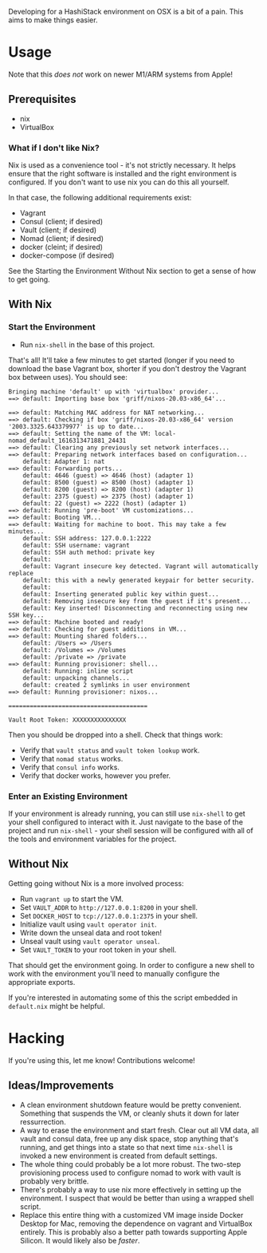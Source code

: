 Developing for a HashiStack environment on OSX is a bit of a pain. This aims to
make things easier.

# Usage
Note that this _does not_ work on newer M1/ARM systems from Apple!

## Prerequisites
 - nix
 - VirtualBox

### What if I don't like Nix?
Nix is used as a convenience tool - it's not strictly necessary. It helps ensure
that the right software is installed and the right environment is configured. If
you don't want to use nix you can do this all yourself.

In that case, the following additional requirements exist:
 - Vagrant
 - Consul (client; if desired)
 - Vault (client; if desired)
 - Nomad (client; if desired)
 - docker (cleint; if desired)
 - docker-compose (if desired)

See the Starting the Environment Without Nix section to get a sense of how to
get going.

## With Nix
### Start the Environment
 - Run `nix-shell` in the base of this project.

That's all! It'll take a few minutes to get started (longer if you need to
download the base Vagrant box, shorter if you don't destroy the Vagrant box
between uses). You should see:

```
Bringing machine 'default' up with 'virtualbox' provider...
==> default: Importing base box 'griff/nixos-20.03-x86_64'...

==> default: Matching MAC address for NAT networking...
==> default: Checking if box 'griff/nixos-20.03-x86_64' version '2003.3325.643379977' is up to date...
==> default: Setting the name of the VM: local-nomad_default_1616313471881_24431
==> default: Clearing any previously set network interfaces...
==> default: Preparing network interfaces based on configuration...
    default: Adapter 1: nat
==> default: Forwarding ports...
    default: 4646 (guest) => 4646 (host) (adapter 1)
    default: 8500 (guest) => 8500 (host) (adapter 1)
    default: 8200 (guest) => 8200 (host) (adapter 1)
    default: 2375 (guest) => 2375 (host) (adapter 1)
    default: 22 (guest) => 2222 (host) (adapter 1)
==> default: Running 'pre-boot' VM customizations...
==> default: Booting VM...
==> default: Waiting for machine to boot. This may take a few minutes...
    default: SSH address: 127.0.0.1:2222
    default: SSH username: vagrant
    default: SSH auth method: private key
    default:
    default: Vagrant insecure key detected. Vagrant will automatically replace
    default: this with a newly generated keypair for better security.
    default:
    default: Inserting generated public key within guest...
    default: Removing insecure key from the guest if it's present...
    default: Key inserted! Disconnecting and reconnecting using new SSH key...
==> default: Machine booted and ready!
==> default: Checking for guest additions in VM...
==> default: Mounting shared folders...
    default: /Users => /Users
    default: /Volumes => /Volumes
    default: /private => /private
==> default: Running provisioner: shell...
    default: Running: inline script
    default: unpacking channels...
    default: created 2 symlinks in user environment
==> default: Running provisioner: nixos...

=======================================

Vault Root Token: XXXXXXXXXXXXXXX
```

Then you should be dropped into a shell. Check that things work:
 - Verify that `vault status` and `vault token lookup` work.
 - Verify that `nomad status` works.
 - Verify that `consul info` works.
 - Verify that docker works, however you prefer.

### Enter an Existing Environment
If your environment is already running, you can still use `nix-shell` to get
your shell configured to interact with it. Just navigate to the base of the
project and run `nix-shell` - your shell session will be configured with all
of the tools and environment variables for the project.

## Without Nix
Getting going without Nix is a more involved process:
 - Run `vagrant up` to start the VM.
 - Set `VAULT_ADDR` to `http://127.0.0.1:8200` in your shell.
 - Set `DOCKER_HOST` to `tcp://127.0.0.1:2375` in your shell.
 - Initialize vault using `vault operator init`.
 - Write down the unseal data and root token!
 - Unseal vault using `vault operator unseal`.
 - Set `VAULT_TOKEN` to your root token in your shell.

That should get the environment going. In order to configure a new shell to work
with the environment you'll need to manually configure the appropriate exports.

If you're interested in automating some of this the script embedded in
`default.nix` might be helpful.

# Hacking
If you're using this, let me know! Contributions welcome!

## Ideas/Improvements
 - A clean environment shutdown feature would be pretty convenient. Something
   that suspends the VM, or cleanly shuts it down for later ressurrection.
 - A way to erase the environment and start fresh. Clear out all VM data, all
   vault and consul data, free up any disk space, stop anything that's running,
   and get things into a state so that next time `nix-shell` is invoked a new
   environment is created from default settings.
 - The whole thing could probably be a lot more robust. The two-step
   provisioning process used to configure nomad to work with vault is probably
   very brittle.
 - There's probably a way to use nix more effectively in setting up the
   environment. I suspect that would be better than using a wrapped shell
   script.
 - Replace this entire thing with a customized VM image inside Docker Desktop
   for Mac, removing the dependence on vagrant and VirtualBox entirely. This is
   probably also a better path towards supporting Apple Silicon. It would likely
   also be _faster_.
